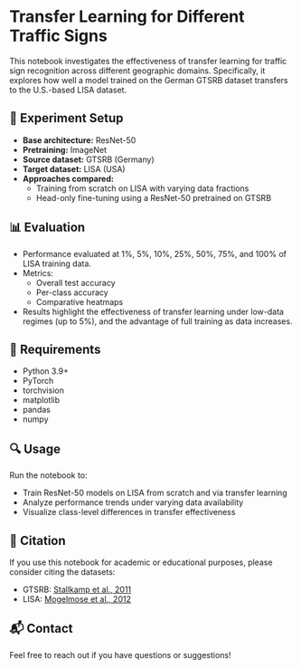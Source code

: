 # Transfer Learning for Different Traffic Signs

This notebook investigates the effectiveness of transfer learning for traffic sign recognition across different geographic domains. Specifically, it explores how well a model trained on the German GTSRB dataset transfers to the U.S.-based LISA dataset.

## 🧪 Experiment Setup

- **Base architecture:** ResNet-50
- **Pretraining:** ImageNet
- **Source dataset:** GTSRB (Germany)
- **Target dataset:** LISA (USA)
- **Approaches compared:**
  - Training from scratch on LISA with varying data fractions
  - Head-only fine-tuning using a ResNet-50 pretrained on GTSRB

## 📊 Evaluation

- Performance evaluated at 1%, 5%, 10%, 25%, 50%, 75%, and 100% of LISA training data.
- Metrics:
  - Overall test accuracy
  - Per-class accuracy
  - Comparative heatmaps
- Results highlight the effectiveness of transfer learning under low-data regimes (up to 5%), and the advantage of full training as data increases.

## 🚀 Requirements

- Python 3.9+
- PyTorch
- torchvision
- matplotlib
- pandas
- numpy

## 🔍 Usage

Run the notebook to:
- Train ResNet-50 models on LISA from scratch and via transfer learning
- Analyze performance trends under varying data availability
- Visualize class-level differences in transfer effectiveness

## 📝 Citation

If you use this notebook for academic or educational purposes, please consider citing the datasets:

- GTSRB: [Stallkamp et al., 2011](https://benchmark.ini.rub.de/?section=gtsrb&subsection=dataset)
- LISA: [Mogelmose et al., 2012](https://cvrr.ucsd.edu/LISA/lisa-traffic-sign-dataset.html)

## 📬 Contact

Feel free to reach out if you have questions or suggestions!

